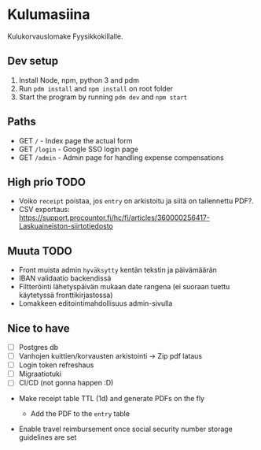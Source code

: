 # Kulumasiina

Kulukorvauslomake Fyysikkokillalle.

## Dev setup
1. Install Node, npm, python 3 and pdm
2. Run `pdm install` and `npm install` on root folder
3. Start the program by running `pdm dev` and `npm start`

## Paths

- GET `/` - Index page the actual form
- GET `/login` - Google SSO login page
- GET `/admin` - Admin page for handling expense compensations


## High prio TODO
- Voiko `receipt` poistaa, jos `entry` on arkistoitu ja siitä on tallennettu PDF?.
- CSV exportaus: https://support.procountor.fi/hc/fi/articles/360000256417-Laskuaineiston-siirtotiedosto

## Muuta TODO
- Front muista admin `hyväksytty` kentän tekstin ja päivämäärän
- IBAN validaatio backendissä
- Filtteröinti lähetyspäivän mukaan date rangena (ei suoraan tuettu käytetyssä fronttikirjastossa)
- Lomakkeen editointimahdollisuus admin-sivulla


## Nice to have
- [ ] Postgres db
- [ ] Vanhojen kuittien/korvausten arkistointi -> Zip pdf lataus
- [ ] Login token refreshaus
- [ ] Migraatiotuki
- [ ] CI/CD (not gonna happen :D)
- Make receipt table TTL (1d) and generate PDFs on the fly
  - Add the PDF to the `entry` table

- Enable travel reimbursement once social security number storage guidelines are set
